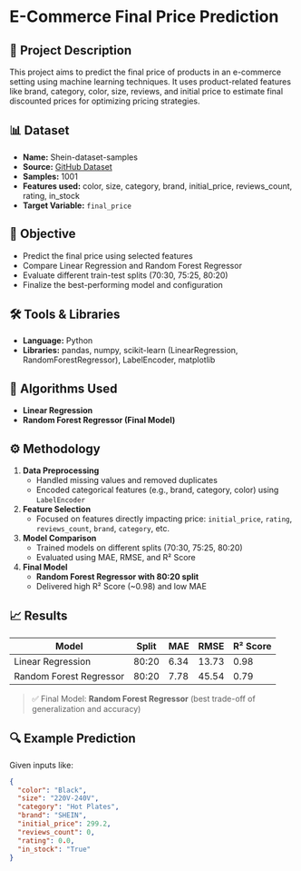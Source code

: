 # E-Commerce Final Price Prediction

## 📌 Project Description
This project aims to predict the final price of products in an e-commerce setting using machine learning techniques. It uses product-related features like brand, category, color, size, reviews, and initial price to estimate final discounted prices for optimizing pricing strategies.

## 📊 Dataset
- **Name:** Shein-dataset-samples  
- **Source:** [GitHub Dataset](https://github.com/luminati-io/Shein-dataset-samples/blob/main/shein-products.csv)  
- **Samples:** 1001  
- **Features used:** color, size, category, brand, initial_price, reviews_count, rating, in_stock  
- **Target Variable:** `final_price`

## 🧪 Objective
- Predict the final price using selected features  
- Compare Linear Regression and Random Forest Regressor  
- Evaluate different train-test splits (70:30, 75:25, 80:20)  
- Finalize the best-performing model and configuration  

## 🛠️ Tools & Libraries
- **Language:** Python  
- **Libraries:** pandas, numpy, scikit-learn (LinearRegression, RandomForestRegressor), LabelEncoder, matplotlib  

## 🧠 Algorithms Used
- **Linear Regression**  
- **Random Forest Regressor (Final Model)**

## ⚙️ Methodology
1. **Data Preprocessing**  
   - Handled missing values and removed duplicates  
   - Encoded categorical features (e.g., brand, category, color) using `LabelEncoder`  
2. **Feature Selection**  
   - Focused on features directly impacting price: `initial_price`, `rating`, `reviews_count`, `brand`, `category`, etc.  
3. **Model Comparison**  
   - Trained models on different splits (70:30, 75:25, 80:20)  
   - Evaluated using MAE, RMSE, and R² Score  
4. **Final Model**  
   - **Random Forest Regressor with 80:20 split**  
   - Delivered high R² Score (~0.98) and low MAE  

## 📈 Results

| Model                 | Split | MAE   | RMSE  | R² Score |
|----------------------|-------|-------|-------|----------|
| Linear Regression     | 80:20 | 6.34  | 13.73 | 0.98     |
| Random Forest Regressor | 80:20 | 7.78  | 45.54 | 0.79     |

> ✅ Final Model: **Random Forest Regressor** (best trade-off of generalization and accuracy)

## 🔍 Example Prediction
Given inputs like:
```json
{
  "color": "Black",
  "size": "220V-240V",
  "category": "Hot Plates",
  "brand": "SHEIN",
  "initial_price": 299.2,
  "reviews_count": 0,
  "rating": 0.0,
  "in_stock": "True"
}
